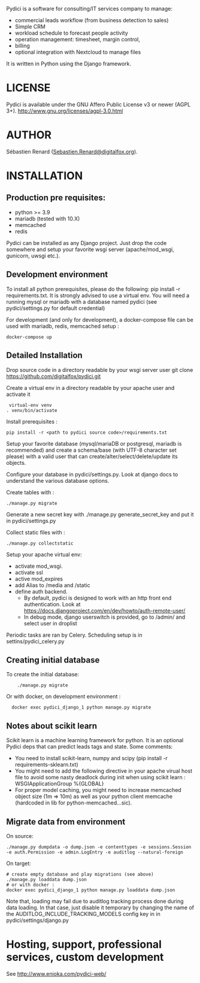 Pydici is a software for consulting/IT services company to manage:
- commercial leads workflow (from business detection to sales)
- Simple CRM
- workload schedule to forecast people activity
- operation management: timesheet, margin control,
- billing
- optional integration with Nextcloud to manage files

It is written in Python using the Django framework.


# LICENSE

Pydici is available under the GNU Affero Public License v3 or newer (AGPL 3+).
http://www.gnu.org/licenses/agpl-3.0.html

# AUTHOR

Sébastien Renard (Sebastien.Renard@digitalfox.org).


# INSTALLATION
## Production pre requisites:
* python >= 3.9
* mariadb (tested with 10.X)
* memcached
* redis

Pydici can be installed as any Django project. Just drop the code somewhere
and setup your favorite wsgi server (apache/mod_wsgi, gunicorn, uwsgi etc.).

## Development environment

To install all python prerequisites, please do the following: pip install -r requirements.txt. It is strongly advised to use a virtual env.
You will need a running mysql or mariadb with a database named pydici (see pydici/settings.py for default credential)

For development (and only for development), a docker-compose file can be used with mariadb, redis, memcached setup :

    docker-compose up

## Detailed Installation

Drop source code in a directory readable by your wsgi server user 
   git clone https://github.com/digitalfox/pydici.git

Create a virtual env in a directory readable by your apache user and activate it

     virtual-env venv
    . venv/bin/activate

Install prerequisites :

    pip install -r <path to pydici source code>/requirements.txt

Setup your favorite database (mysql/mariaDB or postgresql, mariadb is recommended) and create a schema/base (with UTF-8 character set please) with a valid user that can create/alter/select/delete/update its objects.

Configure your database in pydici/settings.py. Look at django docs to understand the various database options.

Create tables with :

    ./manage.py migrate

Generate a new secret key with ./manage.py generate_secret_key and put it in pydici/settings.py

Collect static files with :

    ./manage.py collectstatic

Setup your apache virtual env:

- activate mod_wsgi.
- activate ssl
- active mod_expires
- add Alias to /media and /static
- define auth backend. 
  - By default, pydici is designed to work with an http front end authentication. Look at https://docs.djangoproject.com/en/dev/howto/auth-remote-user/
  - In debug mode, django userswitch is provided, go to /admin/ and select user in droplist

Periodic tasks are ran by Celery. Scheduling setup is in settins/pydici_celery.py

## Creating initial database

To create the initial database:

        ./manage.py migrate

Or with docker, on development environment : 

      docker exec pydici_django_1 python manage.py migrate


## Notes about scikit learn
Scikit learn is a machine learning framework for python. It is an optional Pydici deps that can predict leads tags and state.
Some comments:

- You need to install scikit-learn, numpy and scipy (pip install -r requirements-sklearn.txt)
- You might need to add the following directive in your apache virual host file to avoid some nasty deadlock during init when using scikit learn : WSGIApplicationGroup %{GLOBAL}
- For proper model caching, you might need to increase memcached object size (1m => 10m) as well as your python client memcache (hardcoded in lib for python-memcached...sic).


## Migrate data from environment
On source:

    ./manage.py dumpdata -o dump.json -e contenttypes -e sessions.Session -e auth.Permission -e admin.LogEntry -e auditlog --natural-foreign

On target:

    # create empty database and play migrations (see above)
    ./manage.py loaddata dump.json
    # or with docker : 
    docker exec pydici_django_1 python manage.py loaddata dump.json 

Note that, loading may fail due to auditlog tracking process done during data loading. In that case, just disable it
temporary by changing the name of the AUDITLOG_INCLUDE_TRACKING_MODELS config key in
in pydici/settings/django.py

# Hosting, support, professional services, custom development
See http://www.enioka.com/pydici-web/
